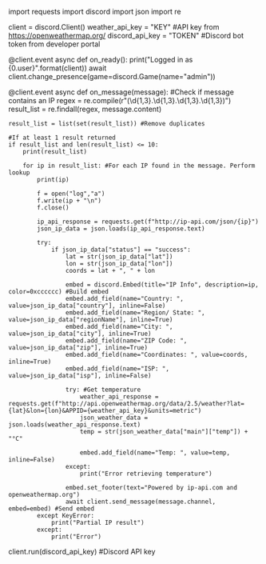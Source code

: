 import requests
import discord
import json
import re

client = discord.Client()
weather_api_key = "KEY" #API key from https://openweathermap.org/
discord_api_key = "TOKEN" #Discord bot token from developer portal

@client.event
async def on_ready():
    print("Logged in as {0.user}".format(client))
    await client.change_presence(game=discord.Game(name="admin"))

@client.event
async def on_message(message):
    #Check if message contains an IP 
    regex = re.compile(r"(\d{1,3}\.\d{1,3}\.\d{1,3}\.\d{1,3})")
    result_list = re.findall(regex, message.content)

    result_list = list(set(result_list)) #Remove duplicates 

    #If at least 1 result returned
    if result_list and len(result_list) <= 10:
        print(result_list)

        for ip in result_list: #For each IP found in the message. Perform lookup
            print(ip) 

            f = open("log","a")
            f.write(ip + "\n")
            f.close()

            ip_api_response = requests.get(f"http://ip-api.com/json/{ip}") 
            json_ip_data = json.loads(ip_api_response.text)
            
            try:
                if json_ip_data["status"] == "success":
                    lat = str(json_ip_data["lat"])
                    lon = str(json_ip_data["lon"])
                    coords = lat + ", " + lon 
                    
                    embed = discord.Embed(title="IP Info", description=ip, color=0xcccccc) #Build embed
                    embed.add_field(name="Country: ", value=json_ip_data["country"], inline=False)
                    embed.add_field(name="Region/ State: ", value=json_ip_data["regionName"], inline=True)
                    embed.add_field(name="City: ", value=json_ip_data["city"], inline=True)
                    embed.add_field(name="ZIP Code: ", value=json_ip_data["zip"], inline=True)
                    embed.add_field(name="Coordinates: ", value=coords, inline=True)
                    embed.add_field(name="ISP: ", value=json_ip_data["isp"], inline=False)

                    try: #Get temperature 
                        weather_api_response = requests.get(f"http://api.openweathermap.org/data/2.5/weather?lat={lat}&lon={lon}&APPID={weather_api_key}&units=metric")
                        json_weather_data = json.loads(weather_api_response.text)
                        temp = str(json_weather_data["main"]["temp"]) + "°C"

                        embed.add_field(name="Temp: ", value=temp, inline=False)    
                    except:
                        print("Error retrieving temperature") 

                    embed.set_footer(text="Powered by ip-api.com and openweathermap.org")
                    await client.send_message(message.channel, embed=embed) #Send embed
            except KeyError:
                print("Partial IP result") 
            except: 
                print("Error")

client.run(discord_api_key) #Discord API key 

